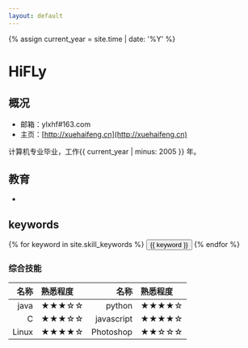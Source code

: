 ```yaml
---
layout: default
---
```


{% assign current_year = site.time | date: '%Y' %}

HiFLy
===

## 概况

- 邮箱：ylxhf#163.com
- 主页：[http://xuehaifeng.cn](http://xuehaifeng.cn)


计算机专业毕业，工作{{ current_year | minus: 2005 }} 年。

## 教育
- 

## keywords
<div class="btn-inline">
{% for keyword in site.skill_keywords %} <button class="btn btn-outline" type="button">{{ keyword }}</button> {% endfor %}
</div>

### 综合技能

| 名称 | 熟悉程度 | 名称 | 熟悉程度 
|--:|:--|--:|:--|
| java | ★★★☆☆ | python | ★★★★☆ |
| C | ★★★☆☆ | javascript | ★★★★☆ |
| Linux | ★★★★☆ | Photoshop | ★★☆☆☆ |



